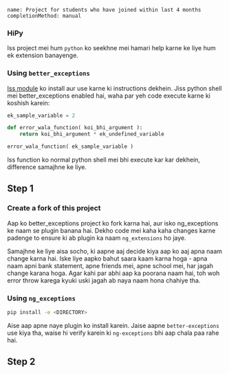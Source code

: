 ```ngMeta
name: Project for students who have joined within last 4 months
completionMethod: manual
```

### HiPy

Iss project mei hum `python` ko seekhne mei hamari help karne ke liye hum ek extension banayenge.

### Using `better_exceptions`
[Iss module](https://github.com/Qix-/better-exceptions) ko install aur use karne ki instructions dekhein.
Jiss python shell mei better_exceptions enabled hai, waha par yeh code execute karne ki koshish karein:

```python
ek_sample_variable = 2

def error_wala_function( koi_bhi_argument ):
    return koi_bhi_argument * ek_undefined_variable

error_wala_function( ek_sample_variable )
```

Iss function ko normal python shell mei bhi execute kar kar dekhein, difference samajhne ke liye.

## Step 1
### Create a fork of this project
Aap ko better_exceptions project ko fork karna hai, aur isko ng_exceptions ke naam se plugin banana hai. Dekho code mei kaha kaha changes karne padenge to ensure ki ab plugin ka naam `ng_extensions` ho jaye.

Samajhne ke liye aisa socho, ki aapne aaj decide kiya aap ko aaj apna naam change karna hai. Iske liye aapko bahut saara kaam karna hoga - apna naam apni bank statement, apne friends mei, apne school mei, har jagah change karana hoga. Agar kahi par abhi aap ka poorana naam hai, toh woh error throw karega kyuki uski jagah ab naya naam hona chahiye tha.

### Using `ng_exceptions`
```bash
pip install -e <DIRECTORY>
```

Aise aap apne naye plugin ko install karein.
Jaise aapne `better-exceptions` use kiya tha, waise hi verify karein ki `ng-exceptions` bhi aap chala paa rahe hai.

## Step 2